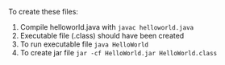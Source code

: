 
To create these files:
1. Compile helloworld.java with `javac helloworld.java`
2. Executable file (.class) should have been created
3. To run executable file `java HelloWorld`
4. To create jar file `jar -cf HelloWorld.jar HelloWorld.class`
